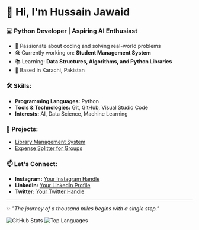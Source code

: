 # 👋 Hi, I'm Hussain Jawaid  

### 💻 Python Developer | Aspiring AI Enthusiast  
- 🌟 Passionate about coding and solving real-world problems  
- 🛠️ Currently working on: **Student Management System**  
- 📚 Learning: **Data Structures, Algorithms, and Python Libraries**  
- 📍 Based in Karachi, Pakistan

### 🛠️ Skills:
- **Programming Languages:** Python  
- **Tools & Technologies:** Git, GitHub, Visual Studio Code  
- **Interests:** AI, Data Science, Machine Learning  

### 📂 Projects:
- [Library Management System](https://github.com/hussaindev/Library-Management-System)
- [Expense Splitter for Groups](https://github.com/hussaindev/expense-splitter-for-groups)  

### 📫 Let's Connect:
- **Instagram:** [Your Instagram Handle](https://instagram.com/yourhandle)  
- **LinkedIn:** [Your LinkedIn Profile](https://linkedin.com/in/yourprofile)  
- **Twitter:** [Your Twitter Handle](https://twitter.com/yourhandle)

---
✨ *"The journey of a thousand miles begins with a single step."*

![GitHub Stats](https://github-readme-stats.vercel.app/api?username=hussaindev&show_icons=true&theme=radical)
![Top Languages](https://github-readme-stats.vercel.app/api/top-langs/?username=hussaindev&layout=compact&theme=radical)
